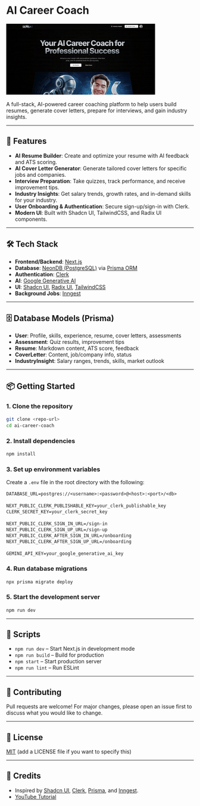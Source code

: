 # AI Career Coach

![App Preview](./cl.gif)

A full-stack, AI-powered career coaching platform to help users build resumes, generate cover letters, prepare for interviews, and gain industry insights.

---

## 🚀 Features
- **AI Resume Builder**: Create and optimize your resume with AI feedback and ATS scoring.
- **AI Cover Letter Generator**: Generate tailored cover letters for specific jobs and companies.
- **Interview Preparation**: Take quizzes, track performance, and receive improvement tips.
- **Industry Insights**: Get salary trends, growth rates, and in-demand skills for your industry.
- **User Onboarding & Authentication**: Secure sign-up/sign-in with Clerk.
- **Modern UI**: Built with Shadcn UI, TailwindCSS, and Radix UI components.

---

## 🛠️ Tech Stack
- **Frontend/Backend**: [Next.js](https://nextjs.org/)
- **Database**: [NeonDB (PostgreSQL)](https://neon.tech/) via [Prisma ORM](https://www.prisma.io/)
- **Authentication**: [Clerk](https://clerk.com/)
- **AI**: [Google Generative AI](https://ai.google.dev/)
- **UI**: [Shadcn UI](https://ui.shadcn.com/), [Radix UI](https://www.radix-ui.com/), [TailwindCSS](https://tailwindcss.com/)
- **Background Jobs**: [Inngest](https://www.inngest.com/)

---

## 🗄️ Database Models (Prisma)
- **User**: Profile, skills, experience, resume, cover letters, assessments
- **Assessment**: Quiz results, improvement tips
- **Resume**: Markdown content, ATS score, feedback
- **CoverLetter**: Content, job/company info, status
- **IndustryInsight**: Salary ranges, trends, skills, market outlook

---

## 📦 Getting Started

### 1. Clone the repository
```bash
git clone <repo-url>
cd ai-career-coach
```

### 2. Install dependencies
```bash
npm install
```

### 3. Set up environment variables
Create a `.env` file in the root directory with the following:
```env
DATABASE_URL=postgres://<username>:<password>@<host>:<port>/<db>

NEXT_PUBLIC_CLERK_PUBLISHABLE_KEY=your_clerk_publishable_key
CLERK_SECRET_KEY=your_clerk_secret_key

NEXT_PUBLIC_CLERK_SIGN_IN_URL=/sign-in
NEXT_PUBLIC_CLERK_SIGN_UP_URL=/sign-up
NEXT_PUBLIC_CLERK_AFTER_SIGN_IN_URL=/onboarding
NEXT_PUBLIC_CLERK_AFTER_SIGN_UP_URL=/onboarding

GEMINI_API_KEY=your_google_generative_ai_key
```

### 4. Run database migrations
```bash
npx prisma migrate deploy
```

### 5. Start the development server
```bash
npm run dev
```

---

## 📜 Scripts
- `npm run dev` – Start Next.js in development mode
- `npm run build` – Build for production
- `npm start` – Start production server
- `npm run lint` – Run ESLint

---

## 🤝 Contributing
Pull requests are welcome! For major changes, please open an issue first to discuss what you would like to change.

---

## 📄 License
[MIT](LICENSE) (add a LICENSE file if you want to specify this)

---

## 📣 Credits
- Inspired by [Shadcn UI](https://ui.shadcn.com/), [Clerk](https://clerk.com/), [Prisma](https://www.prisma.io/), and [Inngest](https://www.inngest.com/).
- [YouTube Tutorial](https://youtu.be/UbXpRv5ApKA)

